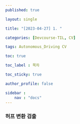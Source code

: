 ```yaml
---
published: true

layout: single

title: "[2023-04-27] 1. "

categories: [Devcourse-TIL, CV]

tags: Autonomous_Driving CV

toc: true

toc_label : 목차

toc_sticky: true

author_profile: false

sidebar :
    nav : "docs"
---
```


### 허프 변환 검출


